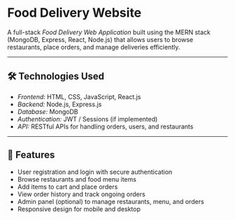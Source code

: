 # Food Delivery Website

A full-stack *Food Delivery Web Application* built using the MERN stack (MongoDB, Express, React, Node.js) that allows users to browse restaurants, place orders, and manage deliveries efficiently.

---

## 🛠 Technologies Used

- *Frontend:* HTML, CSS, JavaScript, React.js  
- *Backend:* Node.js, Express.js  
- *Database:* MongoDB  
- *Authentication:* JWT / Sessions (if implemented)  
- *API:* RESTful APIs for handling orders, users, and restaurants  

---

## 🌟 Features

- User registration and login with secure authentication  
- Browse restaurants and food menu items  
- Add items to cart and place orders  
- View order history and track ongoing orders  
- Admin panel (optional) to manage restaurants, menu, and orders  
- Responsive design for mobile and desktop
